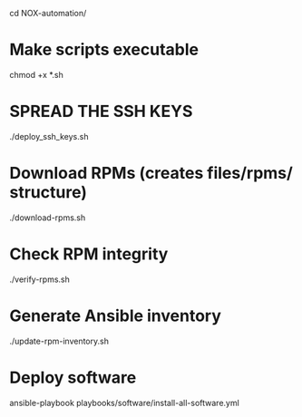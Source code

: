cd NOX-automation/

# Make scripts executable
chmod +x *.sh

# SPREAD THE SSH KEYS
./deploy_ssh_keys.sh

# Download RPMs (creates files/rpms/ structure)
./download-rpms.sh

# Check RPM integrity  
./verify-rpms.sh

# Generate Ansible inventory
./update-rpm-inventory.sh

# Deploy software
ansible-playbook playbooks/software/install-all-software.yml
